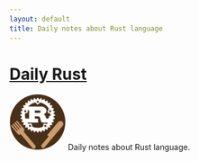 ```yaml
---
layout: default
title: Daily notes about Rust language
---
```


# [Daily Rust](http://daily-rust.github.io)

![](/static/daily_rust_logo_min.png) Daily notes about Rust language.


